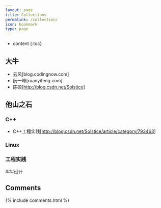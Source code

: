 ```yaml
---
layout: page
title: Collections
permalink: /collection/
icon: bookmark
type: page
---
```


* content
{:toc}

## 大牛
* 云风[blog.codingnow.com]
* 阮一峰[ruanyifeng.com]
* 陈硕[http://blog.csdn.net/Solstice]

## 他山之石

### C++
* C++工程实践[http://blog.csdn.net/Solstice/article/category/793463]

### Linux

### 工程实践

###设计

## Comments

{% include comments.html %}
